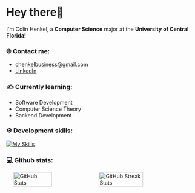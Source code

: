 # Hey there👋

I'm Colin Henkel, a **Computer Science** major at the **University of Central Florida!**

### 🌐 Contact me:

- chenkelbusiness@gmail.com
- [LinkedIn](https://www.linkedin.com/in/colin-henkel-ba84522b6/)

### ✍️ Currently learning:

- Software Development
- Computer Science Theory
- Backend Development

### ⚙️ Development skills:
[![My Skills](https://skillicons.dev/icons?i=arch,bash,c,cs,cpp,java,php,neovim,vscode)](https://skillicons.dev)

### 💻 Github stats:

<div style="display: flex; justify-content: center;">
    <img src="https://github-readme-stats.vercel.app/api?username=ColinHenkel&show_icons=true&theme=radical" alt="GitHub Stats" style="width: 45%;">
    <img src="https://github-readme-streak-stats.herokuapp.com/?user=ColinHenkel&theme=dark" alt="GitHub Streak Stats" style="width: 48%;">
</div>





<!--
Here are some ideas to get you started:

- 🔭 I’m currently working on ...
- 🌱 I’m currently learning ...
- 👯 I’m looking to collaborate on ...
- 🤔 I’m looking for help with ...
- 💬 Ask me about ...
- 
- 😄 Pronouns: ...
- ⚡ Fun fact: ...
-->
